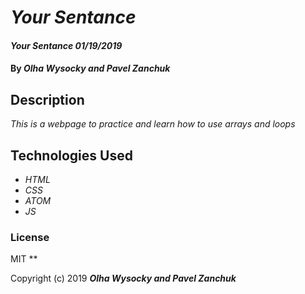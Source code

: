 # _Your Sentance_

#### _Your Sentance 01/19/2019_

#### By _**Olha Wysocky and Pavel Zanchuk**_

## Description

_This is a webpage to practice and learn how to use arrays and loops_


## Technologies Used

* _HTML_
* _CSS_
* _ATOM_
* _JS_

### License
MIT
**

Copyright (c) 2019 **_Olha Wysocky and Pavel Zanchuk_**
